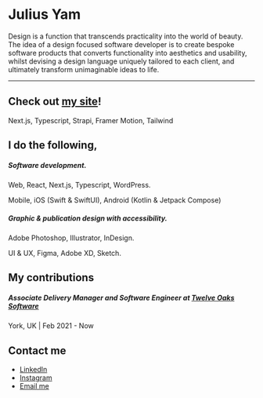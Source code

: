 # Julius Yam

Design is a function that transcends practicality into the world of beauty. The idea of a design focused software developer is to create bespoke software products that converts functionality into aesthetics and usability, whilst devising a design language uniquely tailored to each client, and ultimately transform unimaginable ideas to life.

---

## Check out [my site](https://juliusyam.com)!

Next.js, Typescript, Strapi, Framer Motion, Tailwind

## I do the following,

##### Software development.
Web, React, Next.js, Typescript, WordPress.

Mobile, iOS (Swift & SwiftUI), Android (Kotlin & Jetpack Compose)

##### Graphic & publication design with accessibility.
Adobe Photoshop, Illustrator, InDesign.

UI & UX, Figma, Adobe XD, Sketch.

## My contributions

##### Associate Delivery Manager and Software Engineer at [Twelve Oaks Software](https://12os.co.uk)
York, UK | Feb 2021 - Now

## Contact me

* [LinkedIn](https://www.linkedin.com/in/juliusyam/)
* [Instagram](https://www.instagram.com/juliusyam/)
* [Email me](mailto:juliusworldwide@gmail.com)

